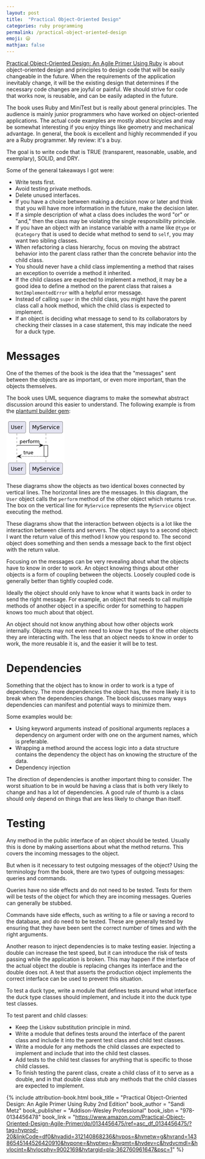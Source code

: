```yaml
---
layout: post
title:  "Practical Object-Oriented Design"
categories: ruby programming
permalink: /practical-object-oriented-design
emoji: 😃
mathjax: false
---
```


[Practical Object-Oriented Design: An Agile Primer Using Ruby]({{page.book_link}}) is about object-oriented design and principles to design code that will be easily changeable in the future. When the requirements of the application inevitably change, it will be the existing design that determines if the necessary code changes are joyful or painful. We should strive for code that works now, is reusable, and can be easily adapted in the future.

The book uses Ruby and MiniTest but is really about general principles. The audience is mainly junior programmers who have worked on object-oriented applications. The actual code examples are mostly about bicycles and may be somewhat interesting if you enjoy things like geometry and mechanical advantage. In general, the book is excellent and highly recommended if you are a Ruby programmer. My review: it's a buy.

The goal is to write code that is TRUE (transparent, reasonable, usable, and exemplary), SOLID, and DRY.

Some of the general takeaways I got were:
- Write tests first.
- Avoid testing private methods.
- Delete unused interfaces.
- If you have a choice between making a decision now or later and think that you will have more information in the future, make the decision later.
- If a simple description of what a class does includes the word "or" or "and," then the class may be violating the single responsibility principle. 
- If you have an object with an instance variable with a name like `@type` or `@category` that is used to decide what method to send to `self`, you may want two sibling classes.
- When refactoring a class hierarchy, focus on moving the abstract behavior into the parent class rather than the concrete behavior into the child class. 
- You should never have a child class implementing a method that raises an exception to override a method it inherited. 
- If the child classes are expected to implement a method, it may be a good idea to define a method on the parent class that raises a `NotImplementedError` with a helpful error message. 
- Instead of calling `super` in the child class, you might have the parent class call a hook method, which the child class is expected to implement.
- If an object is deciding what message to send to its collaborators by checking their classes in a case statement, this may indicate the need for a duck type.

# Messages

One of the themes of the book is the idea that the "messages" sent between the objects are as important, or even more important, than the objects themselves.

The book uses UML sequence diagrams to make the somewhat abstract discussion around this easier to understand. The following example is from the [plantuml builder gem](https://github.com/svernidub/plantuml_builder):

![An example UML sequence diagram](/assets/uml_images/example.png)

These diagrams show the objects as two identical boxes connected by vertical lines. The horizontal lines are the messages. In this diagram, the `User` object calls the `perform` method of the other object which returns `true`. The box on the vertical line for `MyService` represents the `MyService` object executing the method.

These diagrams show that the interaction between objects is a lot like the interaction between clients and servers. The object says to a second object: I want the return value of this method I know you respond to. The second object does something and then sends a message back to the first object with the return value.

Focusing on the messages can be very revealing about what the objects have to know in order to work. An object knowing things about other objects is a form of coupling between the objects. Loosely coupled code is generally better than tightly coupled code.

Ideally the object should only have to know what it wants back in order to send the right message. For example, an object that needs to call multiple methods of another object in a specific order for something to happen knows too much about that object.

An object should not know anything about how other objects work internally. Objects may not even need to know the types of the other objects they are interacting with. The less that an object needs to know in order to work, the more reusable it is, and the easier it will be to test.

# Dependencies

Something that the object has to know in order to work is a type of dependency. The more dependencies the object has, the more likely it is to break when the dependencies change. The book discusses many ways dependencies can manifest and potential ways to minimize them. 

Some examples would be:
- Using keyword arguments instead of positional arguments replaces a dependency on argument order with one on the argument names, which is preferable.
- Wrapping a method around the access logic into a data structure contains the dependency the object has on knowing the structure of the data.
- Dependency injection

The direction of dependencies is another important thing to consider. The worst situation to be in would be having a class that is both very likely to change and has a lot of dependencies. A good rule of thumb is a class should only depend on things that are less likely to change than itself.

# Testing

Any method in the public interface of an object should be tested. Usually this is done by making assertions about what the method returns. This covers the incoming messages to the object. 

But when is it necessary to test outgoing messages of the object? Using the terminology from the book, there are two types of outgoing messages: queries and commands.

Queries have no side effects and do not need to be tested. Tests for them will be tests of the object for which they are incoming messages. Queries can generally be stubbed.

Commands have side effects, such as writing to a file or saving a record to the database, and do need to be tested. These are generally tested by ensuring that they have been sent the correct number of times and with the right arguments.

Another reason to inject dependencies is to make testing easier. Injecting a double can increase the test speed, but it can introduce the risk of tests passing while the application is broken. This may happen if the interface of the actual object the double is replacing changes its interface and the double does not. A test that asserts the production object implements the correct interface can be used to prevent this situation.

To test a duck type, write a module that defines tests around what interface the duck type classes should implement, and include it into the duck type test classes.

To test parent and child classes:
- Keep the Liskov substitution principle in mind.
- Write a module that defines tests around the interface of the parent class and include it into the parent test class and child test classes.
- Write a module for any methods the child classes are expected to implement and include that into the child test classes. 
- Add tests to the child test classes for anything that is specific to those child classes.
- To finish testing the parent class, create a child class of it to serve as a double, and in that double class stub any methods that the child classes are expected to implement.

{% include attribution-book.html
  book_title = "Practical Object-Oriented Design: An Agile Primer Using Ruby 2nd Edition"
  book_author = "Sandi Metz"
  book_publisher = "Addison-Wesley Professional"
  book_isbn = "978-0134456478"
  book_link = "https://www.amazon.com/Practical-Object-Oriented-Design-Agile-Primer/dp/0134456475/ref=asc_df_0134456475/?tag=hyprod-20&linkCode=df0&hvadid=312140868236&hvpos=&hvnetw=g&hvrand=14386545144526420910&hvpone=&hvptwo=&hvqmt=&hvdev=c&hvdvcmdl=&hvlocint=&hvlocphy=9002169&hvtargid=pla-362760961647&psc=1"
%}